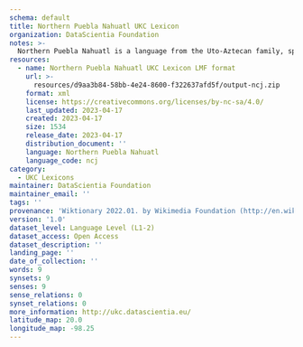 ```yaml
---
schema: default
title: Northern Puebla Nahuatl UKC Lexicon
organization: DataScientia Foundation
notes: >-
  Northern Puebla Nahuatl is a language from the Uto-Aztecan family, spoken in North America. The UKC Lexicon of Northern Puebla Nahuatl is represented as a lexico-semantic network. It consists of words, word senses, synsets, as well as sense-level and synset-level relationships.
resources:
  - name: Northern Puebla Nahuatl UKC Lexicon LMF format
    url: >-
      resources/d9aa3b84-58bb-4e24-8600-f322637afd5f/output-ncj.zip
    format: xml
    license: https://creativecommons.org/licenses/by-nc-sa/4.0/
    last_updated: 2023-04-17
    created: 2023-04-17
    size: 1534
    release_date: 2023-04-17
    distribution_document: ''
    language: Northern Puebla Nahuatl
    language_code: ncj
category:
  - UKC Lexicons
maintainer: DataScientia Foundation
maintainer_email: ''
tags: ''
provenance: 'Wiktionary 2022.01. by Wikimedia Foundation (http://en.wiktionary.org); Princeton WordNet 2.1 by Princeton University (https://wordnet.princeton.edu)'
version: '1.0'
dataset_level: Language Level (L1-2)
dataset_access: Open Access
dataset_description: ''
landing_page: ''
date_of_collection: ''
words: 9
synsets: 9
senses: 9
sense_relations: 0
synset_relations: 0
more_information: http://ukc.datascientia.eu/
latitude_map: 20.0
longitude_map: -98.25
---
```

